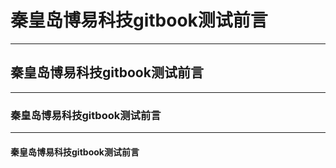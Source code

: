 # 秦皇岛博易科技gitbook测试前言

---

## 秦皇岛博易科技gitbook测试前言

---

### 秦皇岛博易科技gitbook测试前言

---

#### 秦皇岛博易科技gitbook测试前言